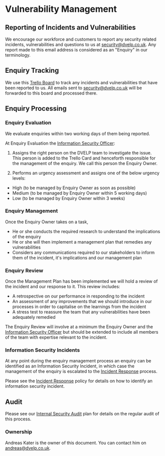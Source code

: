 # Vulnerability Management

## Reporting of Incidents and Vulnerabilities

We encourage our workforce and customers to report any security related
incidents, vulnerabilities and questions to us at <security@dvelp.co.uk>. Any
report made to this email address is considered as an "Enquiry" in our
terminology.

## Enquiry Tracking

We use this [Trello Board](https://trello.com/b/Hx0o5GpZ/security-reporting) to
track any incidents and vulnerabilities that have been reported to us. All
emails sent to <security@dvelp.co.uk> will be forwarded to this board and
processed there.

## Enquiry Processing

### Enquiry Evaluation

We evaluate enquiries within two working days of them being reported.

At Enquiry Evaluation the [Information Security Officer](../README.md#contacts):

1. Assigns the right person on the DVELP team to investigate the issue. This
   person is added to the Trello Card and henceforth responsible for the
   management of the enquiry. We call this person the Enquiry Owner.

2. Performs an urgency assessment and assigns one of the below urgency levels:
  * High (to be managed by Enquiry Owner as soon as possible)
  * Medium (to be managed by Enquiry Owner within 5 working days)
  * Low (to be managed by Enquiry Owner within 3 weeks)

### Enquiry Management

Once the Enquiry Owner takes on a task,
* He or she conducts the required research to understand the implications of the
  enquiry
* He or she will then implement a management plan that remedies any
  vulnerabilities
* Considers any communications required to our stakeholders to inform them of
  the incident, it's implications and our management plan

### Enquiry Review

Once the Management Plan has been implemented we will hold a review of the
incident and our response to it. This review includes:
* A retrospective on our performance in responding to the incident
* An assessment of any improvements that we should introduce in our processes in
  order to capitalise on the learnings from the incident
* A stress test to reassure the team that any vulnerabilities have been
  adequately remedied

The Enquiry Review will involve at a minimum the Enquiry Owner and the
[Information Security Officer](../README.md#contacts) but should be extended to
include all members of the team with expertise relevant to the incident.

### Information Security Incidents

At any point during the enquiry management process an enquiry can be identified
as an Information Security Incident, in which case the management of the enquiry
is escalated to the [Incident Response](incident-response.md) process.

Please see the [Incident Response](incident-response.md) policy for details
on how to identify an information security incident.

## Audit

Please see our [Internal Security Audit](internal-security-audit.md) plan for
details on the regular audit of this process.

### Ownership

Andreas Kater is the owner of this document. You can contact him on
<andreas@dvelp.co.uk>.
